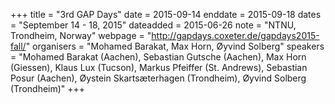+++
title = "3rd GAP Days"
date = 2015-09-14
enddate = 2015-09-18
dates = "September 14 - 18, 2015"
dateadded = 2015-06-26
note = "NTNU, Trondheim, Norway"
webpage = "http://gapdays.coxeter.de/gapdays2015-fall/"
organisers = "Mohamed Barakat, Max Horn, Øyvind Solberg"
speakers = "Mohamed Barakat (Aachen), Sebastian Gutsche (Aachen), Max Horn (Giessen),
Klaus Lux (Tucson), Markus Pfeiffer (St. Andrews), Sebastian Posur (Aachen),
Øystein Skartsæterhagen (Trondheim), Øyvind Solberg (Trondheim)"
+++
